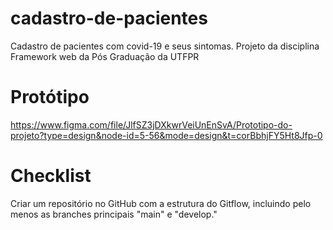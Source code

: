 # cadastro-de-pacientes

Cadastro de pacientes com covid-19 e seus sintomas. 
Projeto da disciplina Framework web da Pós Graduação da UTFPR


# Protótipo

https://www.figma.com/file/JlfSZ3jDXkwrVeiUnEnSvA/Prototipo-do-projeto?type=design&node-id=5-56&mode=design&t=corBbhjFY5Ht8Jfp-0


# Checklist

Criar um repositório no GitHub com a estrutura do Gitflow, incluindo pelo menos as branches principais "main" e "develop."

